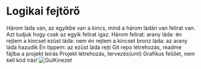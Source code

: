 # Logikai fejtörő

Három láda van, az egyikbe van a kincs, mind a három ládán van felirat van. Azt tudjuk hogy csak az egyik felirat igaz. 
Három felirat: arany láda: én rejtem a kincset
		ezüst láda: nem én rejtem a kincset
		bronz láda: az arany láda hazudik 
Én tippem: az ezüst láda rejti
Git repo létrehozás, readme fájlba a projekt leirás
Projekt létrehozás, tervezés(uml)
Grafikus felület, nem kell kód irás!
![GuiKinezet](https://github.com/user-attachments/assets/d94dd417-60ac-4d94-b9ed-51e170e08a86)
